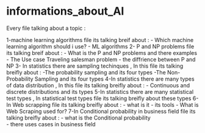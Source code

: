 # informations_about_AI
Every file talking about a topic :

1-machine learning algorithms file its talking breif about : - Which machine learning algorithm should i use?
                                                              -  ML algorithms
2- P and NP problems file its talking breif about  : - What is the P and NP problems and there examples
                                                      - The Use case Traveling salesman problem 
                                                      - the diffrience between P and NP
3- In statistics there are sampling techinques , In this file its talking breifly about : -The probability sampling and its four types
                                                                                         -The Non-Probability Sampling and its four types
4-In statistics there are many types of data distribution , In this file its talking breifly about : - Continuous and discrete distributions and its types
5-In statistics there are many statistical test types , In statistical test types file its talking breifly about these types
6-In Web scrapping file its talking breifly about : - what is it
                                                      - its tools 
                                                      - What is Web Scraping used for?
7-In Conditional probability in business field file its talking breifly about :  - what is the Conditional probability  
                                                                                 - there uses cases in business field 
                                                                                 
